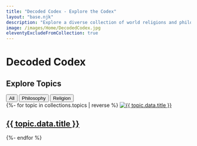 ```yaml
---
title: "Decoded Codex - Explore the Codex"
layout: "base.njk"
description: "Explore a diverse collection of world religions and philosophies. Decoded Codex is your guide to understanding the rich tapestry of human belief and wisdom, from ancient traditions to modern schools of thought."
image: /images/Home/DecodedCodex.jpg
eleventyExcludeFromCollection: true
---
```


# Decoded Codex 

## Explore Topics

<div id="search"></div>

<div id="filter-buttons">
  <button class="filter-btn active" data-filter="all">All</button>
  <button class="filter-btn" data-filter="philosophy">Philosophy</button>
  <button class="filter-btn" data-filter="religion">Religion</button>
  </div>

<div id="topic-grid">
  {%- for topic in collections.topics | reverse %}
      <a href="{{ topic.url }}" class="topic-card" data-tags="{{ topic.data.tags | join | downcase }}">
        <img src="{{ topic.data.image }}" alt="{{ topic.data.title }}">
        <div class="topic-card-content">
          <h2>{{ topic.data.title }}</h2>
        </div>
      </a>
  {%- endfor %}
</div>
